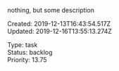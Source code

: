 
nothing, but some description

Created: 2019-12-13T16:43:54.517Z  
Updated: 2019-12-16T13:55:13.274Z

Type: task  
Status: backlog  
Priority: 13.75
